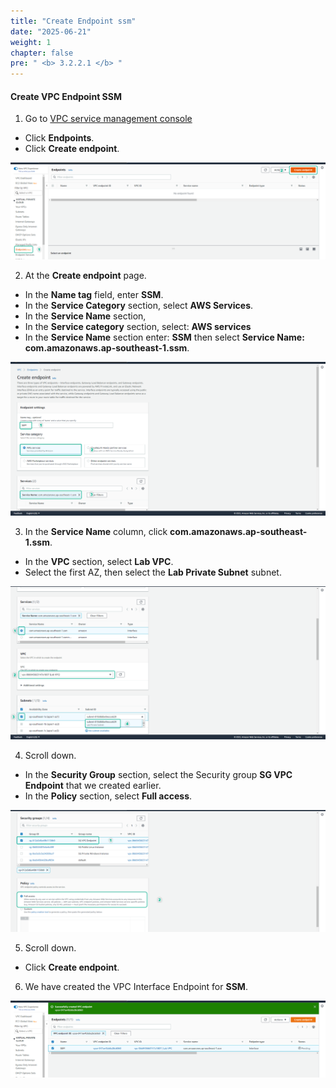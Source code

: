 ```yaml
---
title: "Create Endpoint ssm"
date: "2025-06-21"
weight: 1
chapter: false
pre: " <b> 3.2.2.1 </b> "
---
```


#### Create VPC Endpoint SSM

1. Go to [VPC service management console](https://console.aws.amazon.com/vpc/home)

- Click **Endpoints**.
- Click **Create endpoint**.

![Connect](/images/3.connect/005-connect.png)

2. At the **Create endpoint** page.

- In the **Name tag** field, enter **SSM**.
- In the **Service Category** section, select **AWS Services**.
- In the **Service Name** section,
- In the **Service category** section, select: **AWS services**
- In the **Service Name** section enter: **SSM** then select **Service Name: com.amazonaws.ap-southeast-1.ssm**.

![Connect](/images/3.connect/006-connect.png)

3. In the **Service Name** column, click **com.amazonaws.ap-southeast-1.ssm**.

- In the **VPC** section, select **Lab VPC**.
- Select the first AZ, then select the **Lab Private Subnet** subnet.

![Connect](/images/3.connect/007-connect.png)

4. Scroll down.

- In the **Security Group** section, select the Security group **SG VPC Endpoint** that we created earlier.
- In the **Policy** section, select **Full access**.

![Connect](/images/3.connect/008-connect.png)

5. Scroll down.

- Click **Create endpoint**.

6. We have created the VPC Interface Endpoint for **SSM**.

![Connect](/images/3.connect/011-connect.png)

